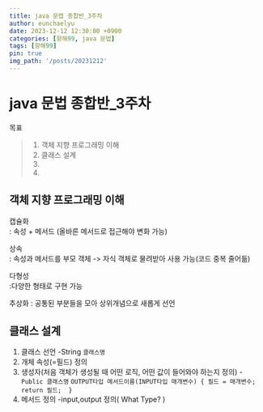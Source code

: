 ```yaml
---
title: java 문법 종합반_3주차
author: eunchaelyu
date: 2023-12-12 12:30:00 +0900
categories: [항해99, java 문법]
tags: [항해99]
pin: true
img_path: '/posts/20231212'
---
```


# java 문법 종합반_3주차    
  목표
> 1. 객체 지향 프로그래밍 이해
> 2. 클래스 설계 
> 3.  
> 4.  

## 객체 지향 프로그래밍 이해    
  캡슐화        
: 속성 + 메서드 (올바른 메서드로 접근해야 변화 가능)     

  상속    
: 속성과 메서드를 부모 객체 -> 자식 객체로 물려받아 사용 가능(코드 중복 줄어듦)    

  다형성    
:다양한 형태로 구현 가능    

  추상화
: 공통된 부분들을 모아 상위개념으로 새롭게 선언    


## 클래스 설계    
  1. 클래스 선언
     -String ``클래스명``
  2. 개체 속성(=필드) 정의
  3. 생성자(처음 객체가 생성될 때 어떤 로직, 어떤 값이 들어와야 하는지 정의)
     -``Public 클래스명`` ``OUTPUT타입 메서드이름(INPUT타입 매개변수) {
                             필드 = 매개변수;
                               return 필드; 
                         }`` 
  4. 메서드 정의
     -input,output 정의( What Type? )
